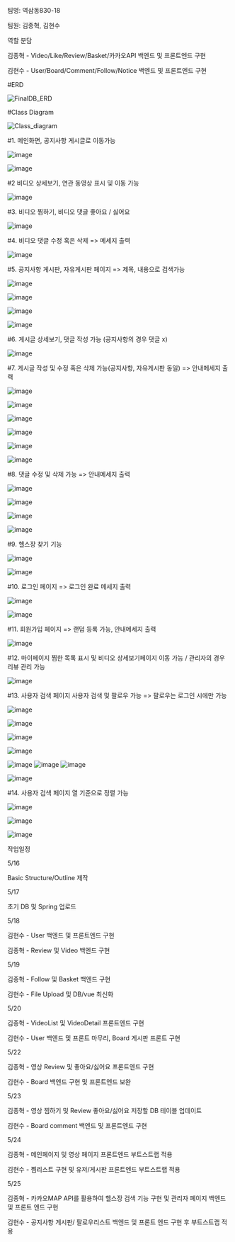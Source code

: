 팀명: 역삼동830-18

팀원: 김종혁, 김현수


역할 분담 

김종혁 - Video/Like/Review/Basket/카카오API 백엔드 및 프론트엔드 구현

김현수 - User/Board/Comment/Follow/Notice 백엔드 및 프론트엔드 구현



#ERD

![FinalDB_ERD](../tree/main/etc/image/FinalDB_ERD.png)

#Class Diagram

![Class_diagram](/uploads/8b3ccbc01b9dc672e779bb0a4c3554d9/Class_diagram.png)


#1. 메인화면, 공지사항 게시글로 이동가능

![image](/uploads/d57a124ac115cb4f6abefe36171b7b71/image.png)

![image](/uploads/7102c46d285a3178b072f677475da2e4/image.png)


#2 비디오 상세보기, 연관 동영상 표시 및 이동 가능

![image](/uploads/34a368151103a2e92694a86bc64e370e/image.png)


#3. 비디오 찜하기, 비디오 댓글 좋아요 / 싫어요

![image](/uploads/9700ec8aee0930850487e186c3385700/image.png)


#4. 비디오 댓글 수정 혹은 삭제 => 메세지 출력

![image](/uploads/6c387b825ebf3a47e57c50f942526bc9/image.png)


#5. 공지사항 게시판, 자유게시판 페이지 => 제목, 내용으로 검색가능

![image](/uploads/8fd91413e6aaf35a4773f14d6cd2b826/image.png)

![image](/uploads/9aef4ed1a9537d72c1336821f88a685f/image.png)

![image](/uploads/5e7a43c194ce885d3424b84ee6b39473/image.png)

![image](/uploads/8f92a1b2a9810429813fbd0a3c31f752/image.png)


#6. 게시글 상세보기, 댓글 작성 가능 (공지사항의 경우 댓글 x)

![image](/uploads/bc47fc849a0c9156ec10d6060e2051cd/image.png)


#7. 게시글 작성 및 수정 혹은 삭제 가능(공지사항, 자유게시판 동일) => 안내메세지 출력   

![image](/uploads/d009a5d939cc5a47bfdb373708f48f23/image.png)

![image](/uploads/af481514f2666f0b38da74aca2fe53bc/image.png)

![image](/uploads/b9ff955319c911b634f1e95be834b966/image.png)

![image](/uploads/242d8d5bf2435f6304ed802eb3f980a7/image.png)

![image](/uploads/62236d7a0bccd11b60f303d3068ae954/image.png)

![image](/uploads/2781ef0ebe37e044f6a57ea1cfbb836e/image.png)


#8. 댓글 수정 및 삭제 가능 => 안내메세지 출력

![image](/uploads/853299ebd26f2d29bf834e7e60019880/image.png)

![image](/uploads/802c0995c99c5d93919a11f214f7ca18/image.png)

![image](/uploads/b538cdaae0a381392858bf60db0bb37b/image.png)

![image](/uploads/5fec6ed4bb7465bc24290dab9989fda1/image.png)


#9. 헬스장 찾기 기능

![image](/uploads/425abda3259c955e8af802e39e93a6b9/image.png)

![image](/uploads/4a44aa73032649780d29dbbaed7d3baf/image.png)


#10. 로그인 페이지 => 로그인 완료 메세지 출력

![image](/uploads/ed250e177c6cbda3fc02c38bfb4edafd/image.png)

![image](/uploads/b1bed5faa0b017a5124b13add36d150c/image.png)


#11. 회원가입 페이지 => 랜덤 등록 가능, 안내메세지 출력

![image](/uploads/a50cc760861e46c4c668b59261fbaa34/image.png)


#12. 마이페이지 찜한 목록 표시 및 비디오 상세보기페이지 이동 가능 / 관리자의 경우 리뷰 관리 가능

![image](/uploads/efee83cbb462bd0fd0a1a0f84e777e51/image.png)


#13. 사용자 검색 페이지 사용자 검색 및 팔로우 가능 => 팔로우는 로그인 시에만 가능 

![image](/uploads/31b797dd3eb4f4822171d163e2a499be/image.png)

![image](/uploads/45a72b8c18e334ded466f3c5d24f1322/image.png)

![image](/uploads/cff8b1ab3203a394c5baafcdf3ffa61a/image.png)

![image](/uploads/a11d9374c5371bfb6ebfdf10e361d3c4/image.png)

![image](/uploads/43b8c17b401d8b094ec10656a706b5ea/image.png)
![image](/uploads/da8239fb57d427c3216753bc7dd11b65/image.png)
![image](/uploads/ce6d45567036b9c0872ad78385d270fb/image.png)

![image](/uploads/4b99252619346eee76ca5c6a47eaf0bc/image.png)


#14. 사용자 검색 페이지 열 기준으로 정렬 가능

![image](/uploads/a7f56ad58e791a5e1ebcba7ddc37f425/image.png)

![image](/uploads/f2817191eaeab27c43ed430583988d0c/image.png)

![image](/uploads/bede87eadf704057e5557efd42030bae/image.png)


작업일정


5/16

Basic Structure/Outline 제작


5/17

초기 DB 및 Spring 업로드


5/18

김현수 - User 백엔드 및 프론트엔드 구현

김종혁 - Review 및 Video 백엔드 구현


5/19

김종혁 - Follow 및 Basket 백엔드 구현

김현수 - File Upload 및 DB/vue 최신화


5/20

김종혁 - VideoList 및 VideoDetail 프론트엔드 구현

김현수 - User 백엔드 및 프론트 마무리, Board 게시판 프론트 구현


5/22

김종혁 - 영상 Review 및 좋아요/싫어요 프론트엔드 구현

김현수 - Board 백엔드 구현 및 프론트엔드 보완


5/23

김종혁 - 영상 찜하기 및 Review 좋아요/싫어요 저장할 DB 테이블 업데이트

김현수 - Board comment 백엔드 및 프론트엔드 구현


5/24

김종혁 - 메인페이지 및 영상 페이지 프론트엔드 부트스트랩 적용

김현수 - 찜리스트 구현 및 유저/게시판 프론트엔드 부트스트랩 적용


5/25

김종혁 - 카카오MAP API를 활용하여 헬스장 검색 기능 구현 및 관리자 페이지 백엔드 및 프론트 엔드 구현

김현수 - 공지사항 게시판/ 팔로우리스트 백엔드 및 프론트 엔드 구현 후 부트스트랩 적용
